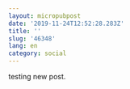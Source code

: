 ```yaml
---
layout: micropubpost
date: '2019-11-24T12:52:28.283Z'
title: ''
slug: '46348'
lang: en
category: social
---
```

testing new post.
